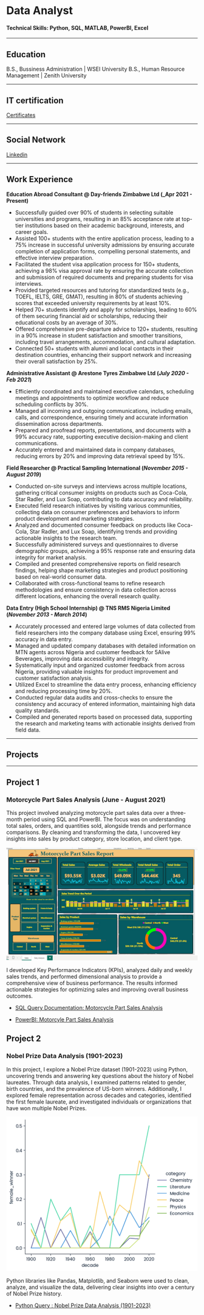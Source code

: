 # Data Analyst

#### Technical Skills: Python, SQL, MATLAB, PowerBI, Excel

---
## Education

B.S., Bussiness Administration | WSEI University
B.S., Human Resource Management | Zenith University

---
## IT certification

[Certificates](https://github.com/Bensha93/portfolio/tree/main/Certificates)

---
## Social Network

[Linkedin](https://linkedin.com/in/adewole-oyediran-6204a2263)

---
## Work Experience
**Education Abroad Consultant @ Day-friends Zimbabwe Ltd (_Apr 2021 - Present)**
- Successfully guided over 90% of students in selecting suitable universities and programs, resulting in an 85% acceptance rate at top-tier institutions based on their academic background, interests, and career goals.
- Assisted 100+ students with the entire application process, leading to a 75% increase in successful university admissions by ensuring accurate completion of application forms, compelling personal statements, and effective interview preparation.
- Facilitated the student visa application process for 150+ students, achieving a 98% visa approval rate by ensuring the accurate collection and submission of required documents and preparing students for visa interviews.
- Provided targeted resources and tutoring for standardized tests (e.g., TOEFL, IELTS, GRE, GMAT), resulting in 80% of students achieving scores that exceeded university requirements by at least 10%.
- Helped 70+ students identify and apply for scholarships, leading to 60% of them securing financial aid or scholarships, reducing their educational costs by an average of 30%.
- Offered comprehensive pre-departure advice to 120+ students, resulting in a 90% increase in student satisfaction and smoother transitions, including travel arrangements, accommodation, and cultural adaptation.
- Connected 50+ students with alumni and local contacts in their destination countries, enhancing their support network and increasing their overall satisfaction by 25%.

**Administrative Assistant @ Arestone Tyres Zimbabwe Ltd (_July 2020 - Feb 2021_)**
- Efficiently coordinated and maintained executive calendars, scheduling meetings and appointments to optimize workflow and reduce scheduling conflicts by 30%.
- Managed all incoming and outgoing communications, including emails, calls, and correspondence, ensuring timely and accurate information dissemination across departments.
- Prepared and proofread reports, presentations, and documents with a 99% accuracy rate, supporting executive decision-making and client communications.
- Accurately entered and maintained data in company databases, reducing errors by 20% and improving data retrieval speed by 15%.

**Field Researcher @ Practical Sampling International (_November 2015 - August 2019_)**
- Conducted on-site surveys and interviews across multiple locations, gathering critical consumer insights on products such as Coca-Cola, Star Radler, and Lux Soap, contributing to data accuracy and reliability.
- Executed field research initiatives by visiting various communities, collecting data on consumer preferences and behaviors to inform product development and marketing strategies.
- Analyzed and documented consumer feedback on products like Coca-Cola, Star Radler, and Lux Soap, identifying trends and providing actionable insights to the research team.
- Successfully administered surveys and questionnaires to diverse demographic groups, achieving a 95% response rate and ensuring data integrity for market analysis.
- Compiled and presented comprehensive reports on field research findings, helping shape marketing strategies and product positioning based on real-world consumer data.
- Collaborated with cross-functional teams to refine research methodologies and ensure consistency in data collection across different locations, enhancing the overall research quality.

**Data Entry (High School Internship) @ TNS RMS Nigeria Limited (_November 2013 - March 2014_)**
- Accurately processed and entered large volumes of data collected from field researchers into the company database using Excel, ensuring 99% accuracy in data entry.
- Managed and updated company databases with detailed information on MTN agents across Nigeria and customer feedback for 5Alive Beverages, improving data accessibility and integrity.
- Systematically input and organized customer feedback from across Nigeria, providing valuable insights for product improvement and customer satisfaction analysis.
- Utilized Excel to streamline the data entry process, enhancing efficiency and reducing processing time by 20%.
- Conducted regular data audits and cross-checks to ensure the consistency and accuracy of entered information, maintaining high data quality standards.
- Compiled and generated reports based on processed data, supporting the research and marketing teams with actionable insights derived from field data.



---

## Projects
---

## Project 1

   ### Motorcycle Part Sales Analysis (June - August 2021)

This project involved analyzing motorcycle part sales data over a three-month period using SQL and PowerBI. The focus was on understanding total sales, orders, and quantities sold, alongside trends and performance comparisons. By cleaning and transforming the data, I uncovered key insights into sales by product category, store location, and client type.

 ![Motorcycle Part](assest/PowerBI_pro.jpg)

 
I developed Key Performance Indicators (KPIs), analyzed daily and weekly sales trends, and performed dimensional analysis to provide a comprehensive view of business performance. The results informed actionable strategies for optimizing sales and improving overall business outcomes.

- [SQL Query Documentation: Motorcycle Part Sales Analysis](https://github.com/Bensha93/portfolio/blob/main/SQL%20Query%20Documentation_%20Motorcycle%20_Part%20Sales%20Analysis.pdf)

- [PowerBI: Motorcyle Part Sales Analysis](https://github.com/Bensha93/portfolio/blob/main/Motorcycle_Part_Sales_PowerBI.pbix)



## Project 2
   ### Nobel Prize Data Analysis (1901-2023)

In this project, I explore a Nobel Prize dataset (1901-2023) using Python, uncovering trends and answering key questions about the history of Nobel laureates. Through data analysis, I examined patterns related to gender, birth countries, and the prevalence of US-born winners. Additionally, I explored female representation across decades and categories, identified the first female laureate, and investigated individuals or organizations that have won multiple Nobel Prizes.

![Nobel Prize](assest/python-line.png)

Python libraries like Pandas, Matplotlib, and Seaborn were used to clean, analyze, and visualize the data, delivering clear insights into over a century of Nobel Prize history.

- [Python Query : Nobel Prize Data Analysis (1901-2023)](https://colab.research.google.com/drive/1ozfvYIuKwlSgOk17p67s0dVEzfj8N2XZ?usp=sharing)
